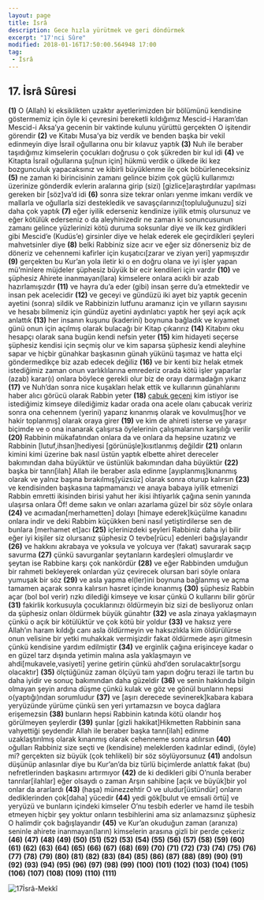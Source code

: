 ```yaml
---
layout: page
title: İsrâ
description: Gece hızla yürütmek ve geri döndürmek
excerpt: "17'nci Sûre"
modified: 2018-01-16T17:50:00.564948 17:00
tag: 
 - İsrâ
---
```


## 17. İsrâ Sûresi

**(1)** O (Allah) ki eksiklikten uzaktır ayetlerimizden bir bölümünü kendisine göstermemiz için öyle ki çevresini bereketli kıldığımız Mescid-i Haram’dan Mescid-i Aksa’ya gecenin bir vaktinde kulunu yürüttü gerçekten O işitendir görendir
**(2)** ve Kitabı Musa’ya biz verdik ve benden başka bir vekil edinmeyin diye İsrail oğullarına onu bir kılavuz yaptık
**(3)** Nuh ile beraber taşıdığımız kimselerin çocukları doğrusu o çok şükreden bir kul idi
**(4)** ve Kitapta İsrail oğullarına şu[nun için] hükmü verdik o ülkede iki kez bozgunculuk yapacaksınız ve kibirli büyüklenme ile çok böbürleneceksiniz
**(5)** ne zaman ki birincisinin zamanı gelince bizim çok güçlü kullarımızı üzerinize gönderdik evlerin aralarına girip (sizi) [gizlice]araştırdılar yapılması gereken bir [söz]va’d idi
**(6)** sonra size tekrar onları yenme imkanı verdik ve mallarla ve oğullarla sizi destekledik ve savaşçılarınızı[topluluğunuzu] sizi daha çok yaptık 
**(7)** eğer iyilik ederseniz kendinize iyilik etmiş olursunuz ve eğer kötülük ederseniz o da aleyhinizedir ne zaman ki sonuncusunun zamanı gelince yüzlerinizi kötü duruma soksunlar diye ve ilk kez girdikleri gibi Mescid’e (Kudüs’e) girsinler diye ve helak ederek ele geçirdikleri şeyleri mahvetsinler diye
**(8)** belki Rabbiniz size acır ve eğer siz dönerseniz biz de döneriz ve cehennemi kafirler için kuşatıcı[zarar ve ziyan yeri] yapmışızdır
**(9)** gerçekten bu Kur’an yola iletir ki o en doğru olana ve iyi işler yapan mü’minlere müjdeler şüphesiz büyük bir ecir kendileri için vardır
**(10)** ve şüphesiz Ahirete inanmayan(lara) kimselere onlara acıklı bir azab hazırlamışızdır
**(11)** ve hayra du’a eder (gibi) insan şerre du’a etmektedir ve insan pek acelecidir
**(12)** ve geceyi ve gündüzü iki ayet biz yaptık gecenin ayetini (sonra) sildik ve Rabbinizin lutfunu aramanız için ve yılların sayısını ve hesabı bilmeniz için gündüz ayetini aydınlatıcı yaptık her şeyi açık açık anlattık
**(13)** her insanın kuşunu (kaderini) boynuna bağladık ve kıyamet günü onun için açılmış olarak bulacağı bir Kitap çıkarırız
**(14)** Kitabını oku hesapçı olarak sana bugün kendi nefsin yeter
**(15)** kim hidayeti seçerse şüphesiz kendisi için seçmiş olur ve kim saparsa şüphesiz kendi aleyhine sapar ve hiçbir günahkar başkasının günah yükünü taşımaz ve hatta elçi göndermedikçe biz azab edecek değiliz
**(16)** ve bir kenti biz helak etmek istediğimiz zaman onun varlıklılarına emrederiz orada kötü işler yaparlar (azab) karar(ı) onlara böylece gerekli olur biz de orayı darmadağın yıkarız
**(17)** ve Nuh’dan sonra nice kuşakları helak ettik ve kullarının günahlarını haber alıcı görücü olarak Rabbin yeter
**(18)** [çabuk geçeni](dünyayı) kim istiyor ise istediğimiz kimseye dilediğimiz kadar orada ona acele olanı çabucak veririz sonra ona cehennem (yerini) yaparız kınanmış olarak ve kovulmuş[hor ve hakir toplanmış] olarak oraya girer
**(19)** ve kim de ahireti isterse ve yaraşır biçimde ve o ona inanarak çalışırsa öylelerinin çalışmalarının karşılığı verilir
**(20)** Rabbinin mükafatından onlara da ve onlara da hepsine uzatırız ve Rabbinin [lutuf,ihsan]hediyesi [görünüşle]kısıtlanmış değildir
**(21)** onların kimini kimi üzerine bak nasıl üstün yaptık elbette ahiret dereceler bakımından daha büyüktür ve üstünlük bakımından daha büyüktür
**(22)** başka bir tanrı[ilah] Allah ile beraber asla edinme [ayıplanmış]kınanmış olarak ve yalnız başına bırakılmış[yüzsüz] olarak sonra oturup kalırsın
**(23)** ve kendisinden başkasına tapmamanızı ve anaya babaya iyilik etmenizi Rabbin emretti ikisinden birisi yahut her ikisi ihtiyarlık çağına senin yanında ulaşırsa onlara Öf! deme sakın ve onları azarlama güzel bir söz söyle onlara
**(24)** ve acımadan[merhametten] dolayı [himaye ederek]küçülme kanadını onlara indir ve deki Rabbim küçükken beni nasıl yetiştirdilerse sen de bunlara [merhamet et]acı 
**(25)** içlerinizdeki şeyleri Rabbiniz daha iyi bilir eğer iyi kişiler siz olursanız şüphesiz O tevbe[rücu] edenleri bağışlayandır
**(26)** ve hakkını akrabaya ve yoksula ve yolcuya ver (fakat) savurarak saçıp savurma
**(27)** çünkü savurganlar şeytanların kardeşleri olmuşlardır ve şeytan ise Rabbine karşı çok nankördür
**(28)** ve eğer Rabbinden umduğun bir rahmeti bekleyerek onlardan yüz çevirecek olursan bari söyle onlara yumuşak bir söz
**(29)** ve asla yapma el(ler)ini boynuna bağlanmış ve açma tamamen açarak sonra kalırsın hasret içinde kınanmış
**(30)** şüphesiz Rabbin açar (bol bol verir) rızkı dilediği kimseye ve kısar çünkü O kullarını bilir görür
**(31)** fakirlik korkusuyla çocuklarınızı öldürmeyin biz sizi de besliyoruz onları da şüphesiz onları öldürmek büyük günahtır
**(32)** ve asla zinaya yaklaşmayın çünkü o açık bir kötülüktür ve çok kötü bir yoldur
**(33)** ve haksız yere Allah’ın haram kıldığı canı asla öldürmeyin ve haksızlıkla kim öldürülürse onun velisine bir yetki muhakkak vermişizdir fakat öldürmede aşırı gitmesin çünkü kendisine yardım edilmiştir
**(34)** ve erginlik çağına erişinceye kadar o en güzel tarz dışında yetimin malına asla yaklaşmayın ve ahdi[mukavele,vasiyeti] yerine getirin çünkü ahd’den sorulacaktır[sorgu olacaktır]
**(35)** ölçtüğünüz zaman ölçüyü tam yapın doğru terazi ile tartın bu daha iyidir ve sonuç bakımından daha güzeldir
**(36)** ve senin hakkında bilgin olmayan şeyin ardına düşme çünkü kulak ve göz ve gönül bunların hepsi o(yaptığı)ndan sorumludur
**(37)** ve [aşırı derecede sevinerek]kabara kabara yeryüzünde yürüme çünkü sen yeri yırtamazsın ve boyca dağlara erişemezsin
**(38)** bunların hepsi Rabbinin katında kötü olandır hoş görülmeyen şeylerdir
**(39)** şunlar [gizli hakikat]Hikmetten Rabbinin sana vahyettiği şeydendir Allah ile beraber başka tanrı[ilah] edinme uzaklaştırılmış olarak kınanmış olarak cehenneme sonra atılırsın
**(40)** oğulları Rabbiniz size seçti ve (kendisine) meleklerden kadınlar edindi, (öyle) mi? gerçekten siz büyük (çok tehlikeli) bir söz söylüyorsunuz
**(41)** andolsun düşünüp anlasınlar diye bu Kur’an’da biz türlü biçimlerde  anlattık fakat (bu) nefretlerinden başkasını artırmıyor
**(42)** de ki dedikleri gibi O’nunla beraber tanrılar[ilahlar] eğer olsaydı o zaman Arşın sahibine [açık ve büyük]bir yol onlar da ararlardı
**(43)** (haşa) münezzehtir O ve uludur[üstündür] onların dediklerinden çok[daha] yücedir
**(44)** yedi gök[bulut ve emsali örtü] ve yeryüzü ve bunların içindeki kimseler O’nu tesbih ederler ve hamd ile tesbih etmeyen hiçbir şey yoktur onların tesbihlerini ama siz anlamazsınız şüphesiz O halimdir çok bağışlayandır
**(45)** ve Kur’an okuduğun zaman (aranıza) seninle ahirete inanmayan(ların) kimselerin arasına gizli bir perde çekeriz
**(46)** 
**(47)** 
**(48)** 
**(49)** 
**(50)** 
**(51)** 
**(52)** 
**(53)** 
**(54)** 
**(55)** 
**(56)** 
**(57)** 
**(58)** 
**(59)** 
**(60)** 
**(61)** 
**(62)** 
**(63)** 
**(64)** 
**(65)** 
**(66)** 
**(67)** 
**(68)** 
**(69)** 
**(70)** 
**(71)** 
**(72)** 
**(73)** 
**(74)** 
**(75)** 
**(76)** 
**(77)** 
**(78)** 
**(79)** 
**(80)** 
**(81)** 
**(82)** 
**(83)** 
**(84)** 
**(85)** 
**(86)** 
**(87)**
**(88)** 
**(89)** 
**(90)** 
**(91)**
**(92)** 
**(93)** 
**(94)** 
**(95)** 
**(96)** 
**(97)** 
**(98)** 
**(99)** 
**(100)** 
**(101)** 
**(102)** 
**(103)** 
**(104)** 
**(105)** 
**(106)** 
**(107)** 
**(108)** 
**(109)** 
**(110)** 
**(111)**

![17İsrâ-Mekkî]({{site.url}}/images/ayrac-muhur.png)
